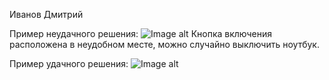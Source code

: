 Иванов Дмитрий

Пример неудачного решения:
![Image alt](https://github.com/dritmy/images/bad.png)
Кнопка включения расположена в неудобном месте, можно случайно выключить ноутбук.

Пример удачного решения:
![Image alt](https://github.com/dritmy/images/good.png)
